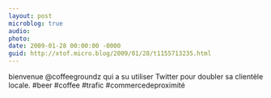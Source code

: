 ```yaml
---
layout: post
microblog: true
audio: 
photo: 
date: 2009-01-28 00:00:00 -0000
guid: http://xtof.micro.blog/2009/01/28/t1155713235.html
---
```

bienvenue @coffeegroundz qui a su utiliser Twitter pour doubler sa clientèle locale. #beer #coffee #trafic #commercedeproximité
